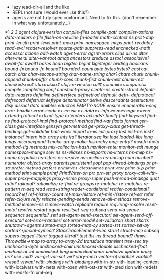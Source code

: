* lazy read-dir-all and the like
* REPL (not sure I would ever use this?)
* agents are not fully spec conformant. Need to fix this. (don't remember in what way unfortunately...)

*1
*2
*3
*agent*
*clojure-version*
*compile-files*
*compile-path*
*compiler-options*
*data-readers*
*e
*file*
*flush-on-newline*
*fn-loader*
*math-context*
*ns*
*print-dup*
*print-length*
*print-level*
*print-meta*
*print-namespace-maps* 
*print-readably*
*read-eval*
*reader-resolver*
*source-path*
*suppress-read*
*unchecked-math*
accessor
aclone
add-watch
agent-error
agent-errors
alias
all-ns
alter
alter-meta!
alter-var-root
amap
ancestors
areduce
assoc!
associative?
await-for
await1
bases
bean
bigdec
bigint
biginteger
binding
booleans
bound-fn
bound-fn*
bound?
bounded-count
byte
bytes
bytes?
cast
cat
catch
char
char-escape-string
char-name-string
char?
chars
chunk
chunk-append
chunk-buffer
chunk-cons
chunk-first
chunk-next
chunk-rest
chunked-seq?
class
class?
clojure-version
coll?
commute
comparator
compile
completing
conj!
construct-proxy
create-ns
create-struct
default-data-readers
definline
definterface
defmethod
defmulti
defn-
defprotocol
defrecord
defstruct
deftype
denominator
derive
descendants
destructure
disj!
dissoc!
doto
doubles
eduction
EMPTY-NODE
ensure
enumeration-seq
error-handler
error-mode
ex-cause
ex-data
ex-info
ex-message
extend
extend-protocol
extend-type
extenders
extends?
finally
find-keyword
find-ns
find-protocol-impl
find-protocol-method
find-var
floats
format
gen-class
gen-interface
gensym
get-method
get-proxy-class
get-thread-bindings
get-validator
halt-when
import
in-ns
init-proxy
Inst
inst-ms
inst?
instance?
intern
into-array
ints
isa?
iterator-seq
list*
load
loaded-libs
long
longs
macroexpand-1
make-array
make-hierarchy
map-entry?
memfn
meta
method-sig
methods
mix-collection-hash
monitor-enter
monitor-exit
munge
namespace-munge
new
ns
ns-aliases
ns-imports
ns-interns
ns-map
ns-name
ns-public
ns-refers
ns-resolve
ns-unalias
ns-unmap
num
number?
numerator
object-array
parents
persistent!
pop!
pop-thread-bindings
pr
pr-str
prefer-method
prefers
primitives-classnames
print-ctor
print-dup
print-method
print-simple
printf
PrintWriter-on
prn
prn-str
proxy
proxy-call-with-super
proxy-mappings
proxy-name
proxy-super
push-thread-bindings
quot
ratio?
rational?
rationalize
re-find
re-groups
re-matcher
re-matches
re-pattern
re-seq
read
read+string
reader-conditional
reader-conditional?
record?
ref
ref-history-count
ref-max-history
ref-min-history
ref-set
refer
refer-clojure
reify
release-pending-sends
remove-all-methods
remove-method
remove-ns
remove-watch
replicate
require
requiring-resolve
reset-meta!
resolve
restart-agent
resultset-seq
rsubseq
send-via
seque
sequence
sequential?
set!
set-agent-send-executor!
set-agent-send-off-executor!
set-error-handler!
set-error-mode!
set-validator!
short
shorts
shutdown-agents
sorted-map
sorted-map-by
sorted-set
sorted-set-by
sorted?
special-symbol?
StackTraceElement->vec
struct
struct-map
subseq
supers
tagged-literal
tagged-literal?
test
the-ns
thread-bound?
throw
Throwable->map
to-array
to-array-2d
transduce
transient
tree-seq
try
unchecked-byte
unchecked-char
unchecked-double
unchecked-float
unchecked-int
unchecked-long
unchecked-short
underive
update-proxy
uri?
use
uuid?
var-get
var-set
var?
vary-meta
vector-of
volatile!
volatile?
vreset!
vswap!
with-bindings
with-bindings*
with-in-str
with-loading-context
with-localvars
with-meta
with-open
with-out-str
with-precision
with-redefs
with-redefs-fn
xml-seq

